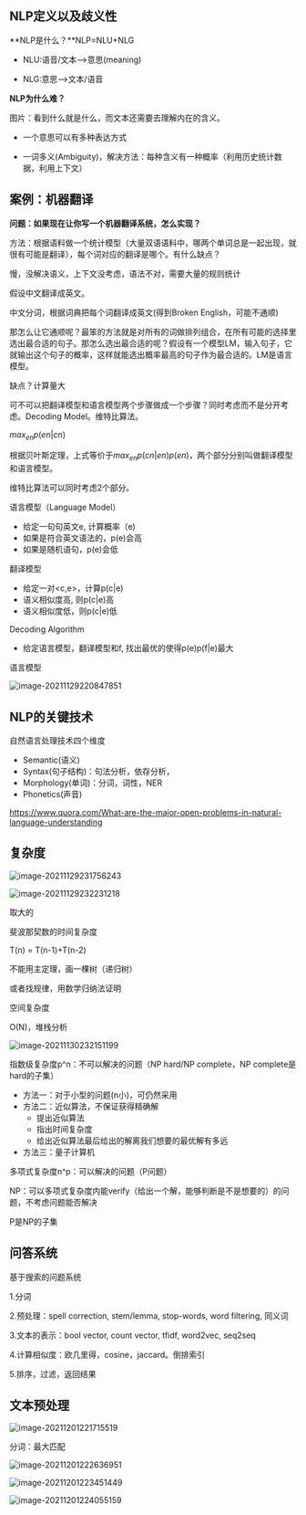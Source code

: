 ## NLP定义以及歧义性

**NLP是什么？**NLP=NLU+NLG

- NLU:语音/文本——>意思(meaning)

- NLG:意思——>文本/语音

**NLP为什么难？**

图片：看到什么就是什么，而文本还需要去理解内在的含义。

- 一个意思可以有多种表达方式

- 一词多义(Ambiguity)，解决方法：每种含义有一种概率（利用历史统计数据，利用上下文）

## 案例：机器翻译

**问题：如果现在让你写一个机器翻译系统，怎么实现？**

方法：根据语料做一个统计模型（大量双语语料中，哪两个单词总是一起出现，就很有可能是翻译），每个词对应的翻译是哪个。有什么缺点？

慢，没解决语义，上下文没考虑，语法不对，需要大量的规则统计

假设中文翻译成英文。

中文分词，根据词典把每个词翻译成英文(得到Broken English，可能不通顺)

那怎么让它通顺呢？最笨的方法就是对所有的词做排列组合，在所有可能的选择里选出最合适的句子。那怎么选出最合适的呢？假设有一个模型LM，输入句子，它就输出这个句子的概率，这样就能选出概率最高的句子作为最合适的。LM是语言模型。

缺点？计算量大

可不可以把翻译模型和语言模型两个步骤做成一个步骤？同时考虑而不是分开考虑。Decoding Model。维特比算法。

$max_{en}p(en|cn)$

根据贝叶斯定理，上式等价于$max_{en}p(cn|en)p(en)$，两个部分分别叫做翻译模型和语言模型。

维特比算法可以同时考虑2个部分。

语言模型（Language Model）

- 给定一句句英文e, 计算概率（e)
- 如果是符合英文语法的，p(e)会高
- 如果是随机语句，p(e)会低

翻译模型

- 给定一对<c,e>，计算p(c|e)
- 语义相似度高, 则p(c|e)高
- 语义相似度低，则p(c|e)低

Decoding Algorithm

- 给定语言模型，翻译模型和f, 找出最优的使得p(e)p(f|e)最大

语言模型

![image-20211129220847851](img/image-20211129220847851.png)

## NLP的关键技术

自然语言处理技术四个维度

- Semantic(语义)
- Syntax(句子结构)：句法分析，依存分析，
- Morphology(单词)：分词，词性，NER
- Phonetics(声音)

https://www.quora.com/What-are-the-major-open-problems-in-natural-language-understanding

## 复杂度

![image-20211129231756243](img/image-20211129231756243.png)

![image-20211129232231218](img/image-20211129232231218.png)

取大的



斐波那契数的时间复杂度

T(n) = T(n-1)+T(n-2)

不能用主定理，画一棵树（递归树）

或者找规律，用数学归纳法证明



空间复杂度

O(N)，堆栈分析

![image-20211130232151199](img/image-20211130232151199.png)



指数级复杂度p^n：不可以解决的问题（NP hard/NP complete，NP complete是hard的子集）

- 方法一：对于小型的问题(n小)，可仍然采用
- 方法二：近似算法，不保证获得精确解
  - 提出近似算法
  - 指出时间复杂度
  - 给出近似算法最后给出的解离我们想要的最优解有多远
- 方法三：量子计算机

多项式复杂度n^p：可以解决的问题（P问题）

NP：可以多项式复杂度内能verify（给出一个解，能够判断是不是想要的）的问题，不考虑问题能否解决

P是NP的子集

## 问答系统

基于搜索的问题系统

1.分词

2.预处理：spell correction, stem/lemma, stop-words, word filtering, 同义词

3.文本的表示：bool vector, count vector, tfidf, word2vec, seq2seq

4.计算相似度：欧几里得，cosine，jaccard。倒排索引

5.排序，过滤，返回结果

## 文本预处理

![image-20211201221715519](img/image-20211201221715519.png)

分词：最大匹配

![image-20211201222636951](img/image-20211201222636951.png)

![image-20211201223451449](img/image-20211201223451449.png)

![image-20211201224055159](img/image-20211201224055159.png)

